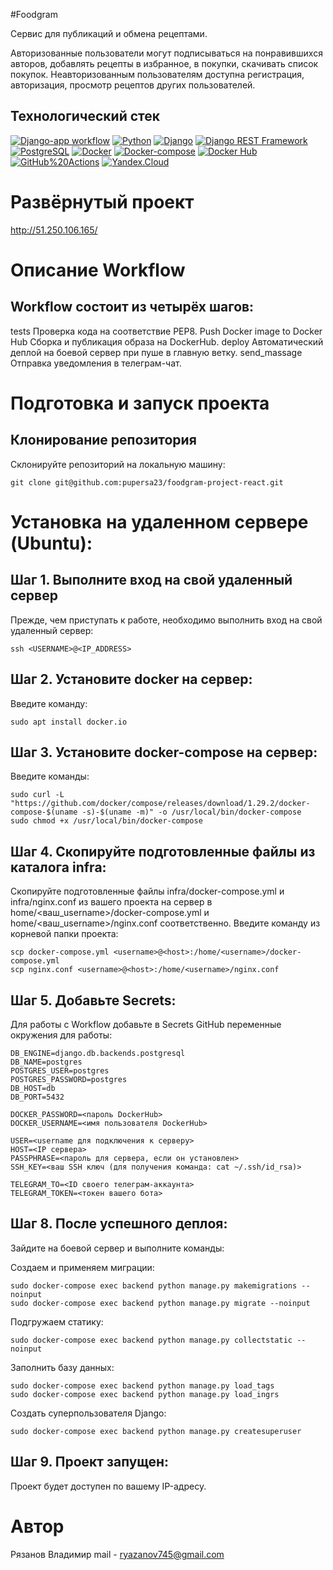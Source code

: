#Foodgram

Cервис для публикаций и обмена рецептами.

Авторизованные пользователи могут подписываться на понравившихся авторов, добавлять рецепты в избранное, в покупки, скачивать список покупок. Неавторизованным пользователям доступна регистрация, авторизация, просмотр рецептов других пользователей.

## Технологический стек
[![Django-app workflow](https://github.com/pupersa23/foodgram-project-react/actions/workflows/foodgram_workflow.yml/badge.svg)](https://github.com/pupersa23/foodgram-project-react/actions/workflows/foodgram_workflow.yml)
[![Python](https://img.shields.io/badge/-Python-464646?style=flat&logo=Python&logoColor=56C0C0&color=008080)](https://www.python.org/)
[![Django](https://img.shields.io/badge/-Django-464646?style=flat&logo=Django&logoColor=56C0C0&color=008080)](https://www.djangoproject.com/)
[![Django REST Framework](https://img.shields.io/badge/-Django%20REST%20Framework-464646?style=flat&logo=Django%20REST%20Framework&logoColor=56C0C0&color=008080)](https://www.django-rest-framework.org/)
[![PostgreSQL](https://img.shields.io/badge/-PostgreSQL-464646?style=flat&logo=PostgreSQL&logoColor=56C0C0&color=008080)](https://www.postgresql.org/)
[![Docker](https://img.shields.io/badge/-Docker-464646?style=flat&logo=Docker&logoColor=56C0C0&color=008080)](https://www.docker.com/)
[![Docker-compose](https://img.shields.io/badge/-Docker%20compose-464646?style=flat&logo=Docker&logoColor=56C0C0&color=008080)](https://www.docker.com/)
[![Docker Hub](https://img.shields.io/badge/-Docker%20Hub-464646?style=flat&logo=Docker&logoColor=56C0C0&color=008080)](https://www.docker.com/products/docker-hub)
[![GitHub%20Actions](https://img.shields.io/badge/-GitHub%20Actions-464646?style=flat&logo=GitHub%20actions&logoColor=56C0C0&color=008080)](https://github.com/features/actions)
[![Yandex.Cloud](https://img.shields.io/badge/-Yandex.Cloud-464646?style=flat&logo=Yandex.Cloud&logoColor=56C0C0&color=008080)](https://cloud.yandex.ru/)

# Развёрнутый проект

http://51.250.106.165/

# Описание Workflow

## Workflow состоит из четырёх шагов:
tests
    Проверка кода на соответствие PEP8.
Push Docker image to Docker Hub
    Сборка и публикация образа на DockerHub.
deploy
    Автоматический деплой на боевой сервер при пуше в главную ветку.
send_massage
    Отправка уведомления в телеграм-чат.

# Подготовка и запуск проекта

## Клонирование репозитория

Склонируйте репозиторий на локальную машину:

    git clone git@github.com:pupersa23/foodgram-project-react.git

# Установка на удаленном сервере (Ubuntu):

## Шаг 1. Выполните вход на свой удаленный сервер

Прежде, чем приступать к работе, необходимо выполнить вход на свой удаленный сервер:

    ssh <USERNAME>@<IP_ADDRESS>

## Шаг 2. Установите docker на сервер:

Введите команду:

    sudo apt install docker.io

## Шаг 3. Установите docker-compose на сервер:

Введите команды:

    sudo curl -L "https://github.com/docker/compose/releases/download/1.29.2/docker-compose-$(uname -s)-$(uname -m)" -o /usr/local/bin/docker-compose
    sudo chmod +x /usr/local/bin/docker-compose

## Шаг 4. Скопируйте подготовленные файлы из каталога infra:

Скопируйте подготовленные файлы infra/docker-compose.yml и infra/nginx.conf из вашего проекта на сервер в home/<ваш_username>/docker-compose.yml и home/<ваш_username>/nginx.conf соответственно. Введите команду из корневой папки проекта:

    scp docker-compose.yml <username>@<host>:/home/<username>/docker-compose.yml
    scp nginx.conf <username>@<host>:/home/<username>/nginx.conf

## Шаг 5. Добавьте Secrets:

Для работы с Workflow добавьте в Secrets GitHub переменные окружения для работы:

    DB_ENGINE=django.db.backends.postgresql
    DB_NAME=postgres
    POSTGRES_USER=postgres
    POSTGRES_PASSWORD=postgres
    DB_HOST=db
    DB_PORT=5432

    DOCKER_PASSWORD=<пароль DockerHub>
    DOCKER_USERNAME=<имя пользователя DockerHub>

    USER=<username для подключения к серверу>
    HOST=<IP сервера>
    PASSPHRASE=<пароль для сервера, если он установлен>
    SSH_KEY=<ваш SSH ключ (для получения команда: cat ~/.ssh/id_rsa)>

    TELEGRAM_TO=<ID своего телеграм-аккаунта>
    TELEGRAM_TOKEN=<токен вашего бота>

## Шаг 8. После успешного деплоя:

Зайдите на боевой сервер и выполните команды:

Создаем и применяем миграции:
    
    sudo docker-compose exec backend python manage.py makemigrations --noinput
    sudo docker-compose exec backend python manage.py migrate --noinput

Подгружаем статику:

    sudo docker-compose exec backend python manage.py collectstatic --noinput 

Заполнить базу данных:

    sudo docker-compose exec backend python manage.py load_tags
    sudo docker-compose exec backend python manage.py load_ingrs

Создать суперпользователя Django:

    sudo docker-compose exec backend python manage.py createsuperuser

## Шаг 9. Проект запущен:

Проект будет доступен по вашему IP-адресу.

# Автор

Рязанов Владимир mail - ryazanov745@gmail.com
